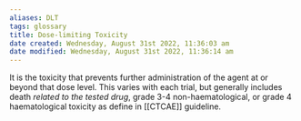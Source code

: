```yaml
---
aliases: DLT
tags: glossary 
title: Dose-limiting Toxicity
date created: Wednesday, August 31st 2022, 11:36:03 am
date modified: Wednesday, August 31st 2022, 11:36:14 am
---
```


It is the toxicity that prevents further administration of the agent at or beyond that dose level. This varies with each trial, but generally includes death *related to the tested drug*, grade 3-4 non-haematological, or grade 4 haematological toxicity as define in [[CTCAE]] guideline.

